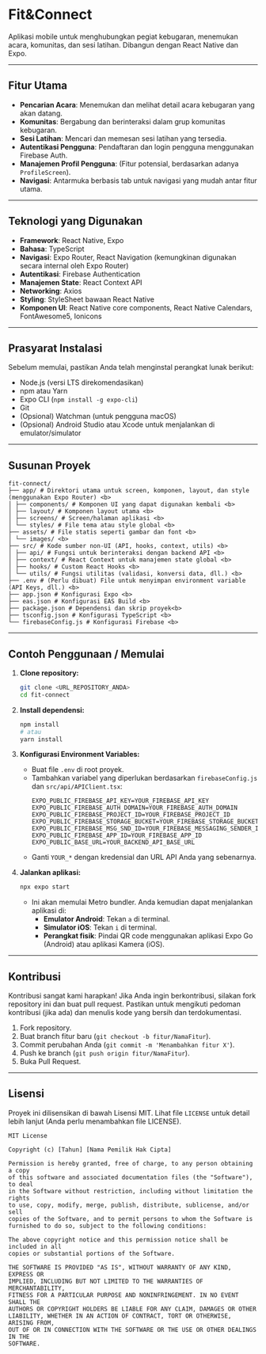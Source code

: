 # Fit&Connect

Aplikasi mobile untuk menghubungkan pegiat kebugaran, menemukan acara, komunitas, dan sesi latihan. Dibangun dengan React Native dan Expo.

---

## Fitur Utama

* **Pencarian Acara**: Menemukan dan melihat detail acara kebugaran yang akan datang.
* **Komunitas**: Bergabung dan berinteraksi dalam grup komunitas kebugaran.
* **Sesi Latihan**: Mencari dan memesan sesi latihan yang tersedia.
* **Autentikasi Pengguna**: Pendaftaran dan login pengguna menggunakan Firebase Auth.
* **Manajemen Profil Pengguna**: (Fitur potensial, berdasarkan adanya `ProfileScreen`).
* **Navigasi**: Antarmuka berbasis tab untuk navigasi yang mudah antar fitur utama.

---

## Teknologi yang Digunakan

* **Framework**: React Native, Expo
* **Bahasa**: TypeScript
* **Navigasi**: Expo Router, React Navigation (kemungkinan digunakan secara internal oleh Expo Router)
* **Autentikasi**: Firebase Authentication
* **Manajemen State**: React Context API
* **Networking**: Axios
* **Styling**: StyleSheet bawaan React Native
* **Komponen UI**: React Native core components, React Native Calendars, FontAwesome5, Ionicons

---

## Prasyarat Instalasi

Sebelum memulai, pastikan Anda telah menginstal perangkat lunak berikut:

* Node.js (versi LTS direkomendasikan)
* npm atau Yarn
* Expo CLI (`npm install -g expo-cli`)
* Git
* (Opsional) Watchman (untuk pengguna macOS)
* (Opsional) Android Studio atau Xcode untuk menjalankan di emulator/simulator

---

## Susunan Proyek
```
fit-connect/ 
├── app/ # Direktori utama untuk screen, komponen, layout, dan style (menggunakan Expo Router) <b>
│ ├── components/ # Komponen UI yang dapat digunakan kembali <b>
│ ├── layout/ # Komponen layout utama <b>
│ ├── screens/ # Screen/halaman aplikasi <b>
│ └── styles/ # File tema atau style global <b>
├── assets/ # File statis seperti gambar dan font <b>
│ └── images/ <b>
├── src/ # Kode sumber non-UI (API, hooks, context, utils) <b>
│ ├── api/ # Fungsi untuk berinteraksi dengan backend API <b>
│ ├── context/ # React Context untuk manajemen state global <b>
│ ├── hooks/ # Custom React Hooks <b>
│ └── utils/ # Fungsi utilitas (validasi, konversi data, dll.) <b>
├── .env # (Perlu dibuat) File untuk menyimpan environment variable (API Keys, dll.) <b>
├── app.json # Konfigurasi Expo <b>
├── eas.json # Konfigurasi EAS Build <b>
├── package.json # Dependensi dan skrip proyek<b> 
├── tsconfig.json # Konfigurasi TypeScript <b>
└── firebaseConfig.js # Konfigurasi Firebase <b>
```
---

## Contoh Penggunaan / Memulai

1.  **Clone repository:**
    ```bash
    git clone <URL_REPOSITORY_ANDA>
    cd fit-connect
    ```

2.  **Install dependensi:**
    ```bash
    npm install
    # atau
    yarn install
    ```

3.  **Konfigurasi Environment Variables:**
    * Buat file `.env` di root proyek.
    * Tambahkan variabel yang diperlukan berdasarkan `firebaseConfig.js` dan `src/api/APIClient.tsx`:
        ```dotenv
        EXPO_PUBLIC_FIREBASE_API_KEY=YOUR_FIREBASE_API_KEY
        EXPO_PUBLIC_FIREBASE_AUTH_DOMAIN=YOUR_FIREBASE_AUTH_DOMAIN
        EXPO_PUBLIC_FIREBASE_PROJECT_ID=YOUR_FIREBASE_PROJECT_ID
        EXPO_PUBLIC_FIREBASE_STORAGE_BUCKET=YOUR_FIREBASE_STORAGE_BUCKET
        EXPO_PUBLIC_FIREBASE_MSG_SND_ID=YOUR_FIREBASE_MESSAGING_SENDER_ID
        EXPO_PUBLIC_FIREBASE_APP_ID=YOUR_FIREBASE_APP_ID
        EXPO_PUBLIC_BASE_URL=YOUR_BACKEND_API_BASE_URL
        ```
    * Ganti `YOUR_*` dengan kredensial dan URL API Anda yang sebenarnya.

4.  **Jalankan aplikasi:**
    ```bash
    npx expo start
    ```
    * Ini akan memulai Metro bundler. Anda kemudian dapat menjalankan aplikasi di:
        * **Emulator Android**: Tekan `a` di terminal.
        * **Simulator iOS**: Tekan `i` di terminal.
        * **Perangkat fisik**: Pindai QR code menggunakan aplikasi Expo Go (Android) atau aplikasi Kamera (iOS).

---

## Kontribusi

Kontribusi sangat kami harapkan! Jika Anda ingin berkontribusi, silakan fork repository ini dan buat pull request. Pastikan untuk mengikuti pedoman kontribusi (jika ada) dan menulis kode yang bersih dan terdokumentasi.

1.  Fork repository.
2.  Buat branch fitur baru (`git checkout -b fitur/NamaFitur`).
3.  Commit perubahan Anda (`git commit -m 'Menambahkan fitur X'`).
4.  Push ke branch (`git push origin fitur/NamaFitur`).
5.  Buka Pull Request.

---

## Lisensi

Proyek ini dilisensikan di bawah Lisensi MIT. Lihat file `LICENSE` untuk detail lebih lanjut (Anda perlu menambahkan file LICENSE).

```text
MIT License

Copyright (c) [Tahun] [Nama Pemilik Hak Cipta]

Permission is hereby granted, free of charge, to any person obtaining a copy
of this software and associated documentation files (the "Software"), to deal
in the Software without restriction, including without limitation the rights
to use, copy, modify, merge, publish, distribute, sublicense, and/or sell
copies of the Software, and to permit persons to whom the Software is
furnished to do so, subject to the following conditions:

The above copyright notice and this permission notice shall be included in all
copies or substantial portions of the Software.

THE SOFTWARE IS PROVIDED "AS IS", WITHOUT WARRANTY OF ANY KIND, EXPRESS OR
IMPLIED, INCLUDING BUT NOT LIMITED TO THE WARRANTIES OF MERCHANTABILITY,
FITNESS FOR A PARTICULAR PURPOSE AND NONINFRINGEMENT. IN NO EVENT SHALL THE
AUTHORS OR COPYRIGHT HOLDERS BE LIABLE FOR ANY CLAIM, DAMAGES OR OTHER
LIABILITY, WHETHER IN AN ACTION OF CONTRACT, TORT OR OTHERWISE, ARISING FROM,
OUT OF OR IN CONNECTION WITH THE SOFTWARE OR THE USE OR OTHER DEALINGS IN THE
SOFTWARE.
